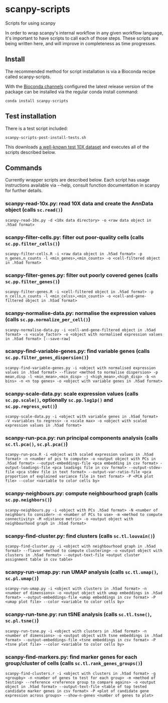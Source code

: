 # scanpy-scripts
Scripts for using scanpy

In order to wrap scanpy's internal workflow in any given workflow language, it's important to have scripts to call each of those steps. These scripts are being written here, and will improve in completeness as time progresses. 

## Install

The recommended method for script installation is via a Bioconda recipe called scanpy-scripts. 

With the [Bioconda channels](https://bioconda.github.io/#set-up-channels) configured the latest release version of the package can be installed via the regular conda install command:

```
conda install scanpy-scripts
```

## Test installation

There is a test script included:

```
scanpy-scripts-post-install-tests.sh
```

This downloads [a well-known test 10X dataset]('https://s3-us-west-2.amazonaws.com/10x.files/samples/cell/pbmc3k/pbmc3k_filtered_gene_bc_matrices.tar.gz) and executes all of the scripts described below.

## Commands

Currently wrapper scripts are described below. Each script has usage instructions available via --help, consult function documentation in scanpy for further details.

### scanpy-read-10x.py: read 10X data and create the AnnData object (calls `sc.read()`)

```
scanpy-read-10x.py -d <10x data directory> -o <raw data object in .h5ad format>
```

### scanpy-filter-cells.py: filter out poor-quality cells (calls `sc.pp.filter_cells()`)

```
scanpy-filter-cells.R -i <raw data object in .h5ad format> -p n_genes,n_counts -l <min_genes>,<min_counts> -o <cell-filtered object in .h5ad format>
``` 

### scanpy-filter-genes.py: filter out poorly covered genes (calls `sc.pp.filter_genes()`)

```
scanpy-filter-genes.R -i <cell-filtered object in .h5ad format> -p n_cells,n_counts -l <min_celss>,<min_counts> -o <cell-and-gene-filtered object in .h5ad format>
``` 

### scanpy-normalise-data.py: normalise the expression values (calls `sc.pp.normalize_per_cell()`)

```
scanpy-normalise-data.py -i <cell-and-gene-filtered object in .h5ad format> -s <scale_factor> -o <object with normalised expression values in .h5ad format> [--save-raw]
```

### scanpy-find-variable-genes.py: find variable genes (calls `sc.pp.filter_genes_dispersion()`)

```
scanpy-find-variable-genes.py -i <object with normalised expression values in .h5ad format> --flavor <method to normalise dispersion> -p mean,disp -l <min_mean>,<min_disp> -j <high_mean>,<high_disp> -b <n bins> -n <n top genes> -o <object with variable genes in .h5ad format>
```

### scanpy-scale-data.py: scale expression values (calls `sc.pp.scale()`, optionally `sc.pp.log1p()` and `sc.pp.regress_out()`)

```
scanpy-scale-data.py -i <object with variable genes in .h5ad format>  -V <variables to regress> -x <scale max> -o <object with scaled expression values in .h5ad format>
```

### scanpy-run-pca.py: run principal components analysis (calls `sc.tl.pca()`, `sc.pl.pca()`)

```
scanpy-run-pca.R -i <object with scaled expression values in .h5ad format> -n <number of pcs to compute> -o <output object with PCs in .h5ad format> --output-embeddings-file <pca embedding in csv format> -output-loadings-file <pca loadings file in csv format> --output-stdev-file <pca stdev file in text format> --output-var-ratio-file <pca proportion of explained variance file in text format> -P <PCA plot file> --color <variable to color cells by>
```

### scanpy-neighbours.py: compute neighbourhood graph (calls `sc.pp.neighbors()`)

```
scanpy-neighbours.py -i <object with PCs .h5ad format> -N <number of neighbors to consider> -n <number of PCs to use> -m <method to compute connectivity> -M <distance metric> -o <output object with neighbourhood graph in .h5ad format>
```

### scanpy-find-cluster.py: find clusters (calls `sc.tl.louvain()`)

```
scanpy-find-cluster.py -i <object with neighbourhood graph in .h5ad format> --flavor <method to compute clustering> -o <output object with clusters in .h5ad format> --output-text-file <output cluster assignment table in csv table>
```

### scanpy-run-umap.py: run UMAP analysis (calls `sc.tl.umap()`, `sc.pl.umap()`)

```
scanpy-run-umap.py -i <object with clusters in .h5ad format> -n <number of dimensions> -o <output object with umap embeddings in .h5ad format> --output-embeddings-file <umap embeddings in csv format> -P <umap plot file> --color <variable to color cells by>
```

### scanpy-run-tsne.py: run tSNE analysis (calls `sc.tl.tsne()`, `sc.pl.tsne()`)

```
scanpy-run-tsne.py -i <object with clusters in .h5ad format> -n <number of dimensions> -o <output object with tsne embeddings in .h5ad format> --output-embeddings-file <tsne embeddings in csv format> -P <tsne plot file> --color <variable to color cells by>
```

### scanpy-find-markers.py: find marker genes for each group/cluster of cells (calls `sc.tl.rank_genes_groups()`)

```
scanpy-find-clusters.r -i <object with clusters in .h5ad format> -g <groupby> -n <number of genes to test for each group> -m <method of testing> --reference <reference group to compare agains> -o <output object in .h5ad format> --output-text-file <table of top tested candidate marker genes in csv format> -P <plot of candidate gene expression across groups> --show-n-genes <number of genes to plot>
```